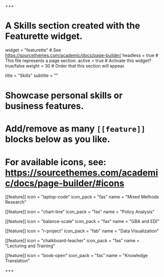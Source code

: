 +++
# A Skills section created with the Featurette widget.
widget = "featurette"  # See https://sourcethemes.com/academic/docs/page-builder/
headless = true  # This file represents a page section.
active = true  # Activate this widget? true/false
weight = 30  # Order that this section will appear.

title = "Skills"
subtitle = ""

# Showcase personal skills or business features.
# 
# Add/remove as many `[[feature]]` blocks below as you like.
# 
# For available icons, see: https://sourcethemes.com/academic/docs/page-builder/#icons

[[feature]]
  icon = "laptop-code"
  icon_pack = "fas"
  name = "Mixed Methods Research"
  
[[feature]]
  icon = "chart-line"
  icon_pack = "fas"
  name = "Policy Analysis" 
  
[[feature]]
  icon = "balance-scale"
  icon_pack = "fas"
  name = "GBA and EDI"
  
[[feature]]
  icon = "r-project"
  icon_pack = "fab"
  name = "Data Visualization"

[[feature]]
  icon = "chalkboard-teacher"
  icon_pack = "fas"
  name = "Lecturing and Training"
  
[[feature]]
 icon = "book-open"
 icon_pack = "fas"
 name = "Knowledge Translation"
 
+++
